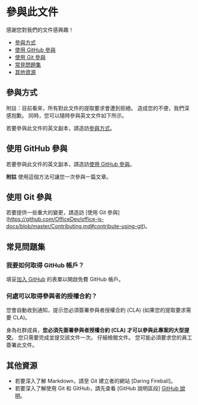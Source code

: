 # 參與此文件

感謝您對我們的文件感興趣！

* [參與方式](#參與方式)
* [使用 GitHub 參與](#使用-github-參與)
* [使用 Git 參與](#使用-git-參與)
* [常見問題集](#常見問題集)
* [其他資源](#其他資源)

## 參與方式

附註：目前看來，所有對此文件的提取要求會遭到拒絕。 造成您的不便，我們深感抱歉。 同時，您可以隨時參與英文文件如下所示。

若要參與此文件的英文副本，請造訪[參與方式](https://github.com/OfficeDev/office-js-docs/blob/master/Contributing.md#ways-to-contribute)。


## 使用 GitHub 參與

若要參與此文件的英文副本，請造訪[使用 GitHub 參與](https://github.com/OfficeDev/office-js-docs/blob/master/Contributing.md#contribute-using-github)。


**附註** 使用這個方法可讓您一次參與一篇文章。


## 使用 Git 參與

若要提供一些重大的變更，請造訪 [使用 Git 參與] (https://github.com/OfficeDev/office-js-docs/blob/master/Contributing.md#contribute-using-git)。

 
## 常見問題集

### 我要如何取得 GitHub 帳戶？

填妥[加入 GitHub](https://github.com/join) 的表單以開啟免費 GitHub 帳戶。 

### 何處可以取得參與者的授權合約？ 

您會自動收到通知，提示您必須簽署參與者授權合約 (CLA) (如果您的提取要求需要 CLA)。 

身為社群成員，**您必須先簽署參與者授權合約 (CLA) 才可以參與此專案的大型提交**。 您只需要完成並提交該文件一次。 仔細檢閱文件。 您可能必須要求您的員工簽署此文件。


## 其他資源

* 若要深入了解 Markdown，請至 Git 建立者的網站 [Daring Fireball]。
* 若要深入了解使用 Git 和 GitHub，請先查看 [GitHub 說明區段] [GitHub 說明]。

[GitHub 首頁]: http://github.com
[GitHub 說明]: http://help.github.com/
[設定 Git]: http://help.github.com/win-set-up-git/
[Markdown 首頁]: http://daringfireball.net/projects/markdown/
